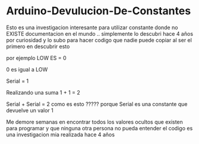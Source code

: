 # Arduino-Devulucion-De-Constantes

Esto es una investigacion interesante para utilizar constante donde no EXISTE documentacion en el mundo .. simplemente lo descubri hace 4 años por curiosidad y lo subo para hacer codigo que nadie puede copiar al ser el primero en descubrir esto 

por ejemplo
LOW ES = 0  

0 es igual a LOW

Serial = 1 

Realizando una suma 1 + 1 = 2 

Serial + Serial = 2   como es esto ????? porque Serial es una constante que devuelve un valor 1 

Me demore semanas en encontrar todos los valores ocultos que existen para programar y que ninguna otra persona no pueda entender el codigo es una investigacion mia realizada hace 4 años
